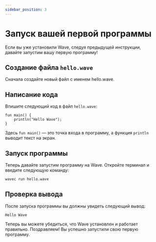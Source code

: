 ```yaml
---
sidebar_position: 3
---
```


# Запуск вашей первой программы
Если вы уже установили Wave, следуя предыдущей инструкции, давайте запустим вашу первую программу!

## Создание файла `hello.wave`
Сначала создайте новый файл с именем hello.wave.

## Написание кода
Впишите следующий код в файл `hello.wave`:

```wave
fun main() {
    println("Hello Wave");
}
```

Здесь `fun main()` — это точка входа в программу, а функция `println` выводит текст на экран.

## Запуск программы
Теперь давайте запустим программу на Wave. Откройте терминал и введите следующую команду:

```bash
wavec run hello.wave
```

## Проверка вывода
После запуска программы вы должны увидеть следующий вывод:

```
Hello Wave
```

Теперь вы можете убедиться, что Wave установлен и работает правильно. Поздравляем! Вы успешно запустили свою первую программу.
